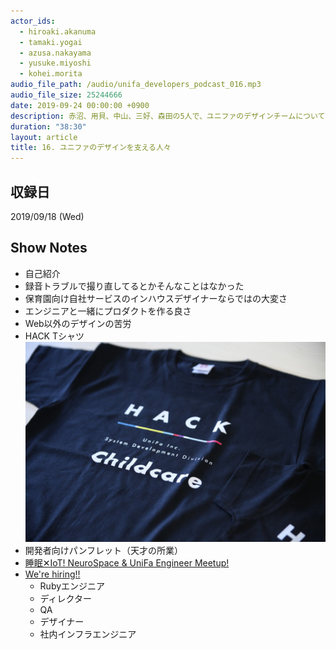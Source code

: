 ```yaml
---
actor_ids:
  - hiroaki.akanuma
  - tamaki.yogai
  - azusa.nakayama
  - yusuke.miyoshi
  - kohei.morita
audio_file_path: /audio/unifa_developers_podcast_016.mp3
audio_file_size: 25244666
date: 2019-09-24 00:00:00 +0900
description: 赤沼、用貝、中山、三好、森田の5人で、ユニファのデザインチームについて話しました。
duration: "38:30"
layout: article
title: 16. ユニファのデザインを支える人々
---
```


## 収録日

2019/09/18 (Wed)

## Show Notes

- 自己紹介
- 録音トラブルで撮り直してるとかそんなことはなかった
- 保育園向け自社サービスのインハウスデザイナーならではの大変さ
- エンジニアと一緒にプロダクトを作る良さ
- Web以外のデザインの苦労
- HACK Tシャツ
  ![HACK Tシャツ](/images/snapshots/hack_tshirt.jpg "HACK Tシャツ")
- 開発者向けパンフレット（天才の所業）
- [睡眠✕IoT! NeuroSpace & UniFa Engineer Meetup!](https://unifa.connpass.com/event/145970/)
- [We're hiring!!](https://recruit.jobcan.jp/unifa-e/list)
  - Rubyエンジニア
  - ディレクター
  - QA
  - デザイナー
  - 社内インフラエンジニア
